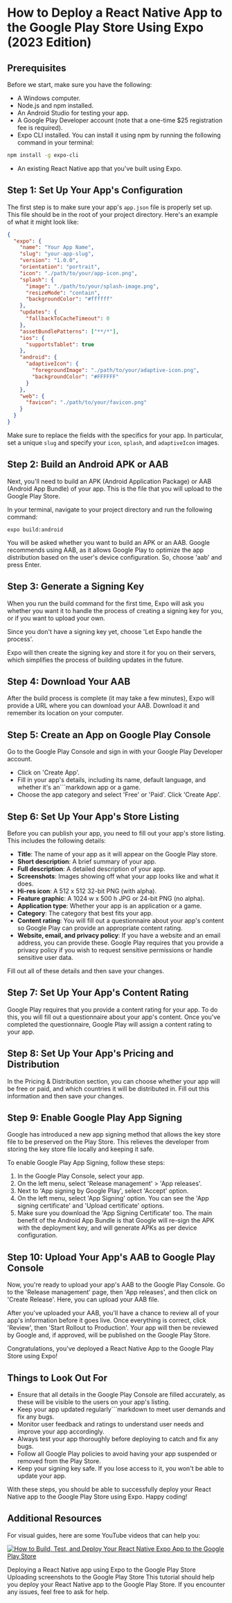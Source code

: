 # How to Deploy a React Native App to the Google Play Store Using Expo (2023 Edition)

## Prerequisites

Before we start, make sure you have the following:

- A Windows computer.
- Node.js and npm installed.
- An Android Studio for testing your app.
- A Google Play Developer account (note that a one-time $25 registration fee is required).
- Expo CLI installed. You can install it using npm by running the following command in your terminal:

```bash
npm install -g expo-cli
```

- An existing React Native app that you've built using Expo.

## Step 1: Set Up Your App's Configuration

The first step is to make sure your app's `app.json` file is properly set up. This file should be in the root of your project directory. Here's an example of what it might look like:

```json
{
  "expo": {
    "name": "Your App Name",
    "slug": "your-app-slug",
    "version": "1.0.0",
    "orientation": "portrait",
    "icon": "./path/to/your/app-icon.png",
    "splash": {
      "image": "./path/to/your/splash-image.png",
      "resizeMode": "contain",
      "backgroundColor": "#ffffff"
    },
    "updates": {
      "fallbackToCacheTimeout": 0
    },
    "assetBundlePatterns": ["**/*"],
    "ios": {
      "supportsTablet": true
    },
    "android": {
      "adaptiveIcon": {
        "foregroundImage": "./path/to/your/adaptive-icon.png",
        "backgroundColor": "#FFFFFF"
      }
    },
    "web": {
      "favicon": "./path/to/your/favicon.png"
    }
  }
}
```

Make sure to replace the fields with the specifics for your app. In particular, set a unique `slug` and specify your `icon`, `splash`, and `adaptiveIcon` images.

## Step 2: Build an Android APK or AAB

Next, you'll need to build an APK (Android Application Package) or AAB (Android App Bundle) of your app. This is the file that you will upload to the Google Play Store.

In your terminal, navigate to your project directory and run the following command:

```
expo build:android
```

You will be asked whether you want to build an APK or an AAB. Google recommends using AAB, as it allows Google Play to optimize the app distribution based on the user's device configuration. So, choose 'aab' and press Enter.

## Step 3: Generate a Signing Key

When you run the build command for the first time, Expo will ask you whether you want it to handle the process of creating a signing key for you, or if you want to upload your own.

Since you don't have a signing key yet, choose 'Let Expo handle the process'.

Expo will then create the signing key and store it for you on their servers, which simplifies the process of building updates in the future.

## Step 4: Download Your AAB

After the build process is complete (it may take a few minutes), Expo will provide a URL where you can download your AAB. Download it and remember its location on your computer.

## Step 5: Create an App on Google Play Console

Go to the Google Play Console and sign in with your Google Play Developer account.

- Click on 'Create App'.
- Fill in your app's details, including its name, default language, and whether it's an```markdown
  app or a game.
- Choose the app category and select 'Free' or 'Paid'. Click 'Create App'.

## Step 6: Set Up Your App's Store Listing

Before you can publish your app, you need to fill out your app's store listing. This includes the following details:

- **Title**: The name of your app as it will appear on the Google Play store.
- **Short description**: A brief summary of your app.
- **Full description**: A detailed description of your app.
- **Screenshots**: Images showing off what your app looks like and what it does.
- **Hi-res icon**: A 512 x 512 32-bit PNG (with alpha).
- **Feature graphic**: A 1024 w x 500 h JPG or 24-bit PNG (no alpha).
- **Application type**: Whether your app is an application or a game.
- **Category**: The category that best fits your app.
- **Content rating**: You will fill out a questionnaire about your app's content so Google Play can provide an appropriate content rating.
- **Website, email, and privacy policy**: If you have a website and an email address, you can provide these. Google Play requires that you provide a privacy policy if you wish to request sensitive permissions or handle sensitive user data.

Fill out all of these details and then save your changes.

## Step 7: Set Up Your App's Content Rating

Google Play requires that you provide a content rating for your app. To do this, you will fill out a questionnaire about your app's content. Once you've completed the questionnaire, Google Play will assign a content rating to your app.

## Step 8: Set Up Your App's Pricing and Distribution

In the Pricing & Distribution section, you can choose whether your app will be free or paid, and which countries it will be distributed in. Fill out this information and then save your changes.

## Step 9: Enable Google Play App Signing

Google has introduced a new app signing method that allows the key store file to be preserved on the Play Store. This relieves the developer from storing the key store file locally and keeping it safe.

To enable Google Play App Signing, follow these steps:

1. In the Google Play Console, select your app.
2. On the left menu, select 'Release management' > 'App releases'.
3. Next to 'App signing by Google Play', select 'Accept' option.
4. On the left menu, select 'App Signing' option. You can see the 'App signing certificate' and 'Upload certificate' options.
5. Make sure you download the 'App Signing Certificate' too. The main benefit of the Android App Bundle is that Google will re-sign the APK with the deployment key, and will generate APKs as per device configuration.

## Step 10: Upload Your App's AAB to Google Play Console

Now, you're ready to upload your app's AAB to the Google Play Console. Go to the 'Release management' page, then 'App releases', and then click on 'Create Release'. Here, you can upload your AAB file.

After you've uploaded your AAB, you'll have a chance to review all of your app's information before it goes live. Once everything is correct, click 'Review', then 'Start Rollout to Production'. Your app will then be reviewed by Google and, if approved, will be published on the Google Play Store.

Congratulations, you've deployed a React Native App to the Google Play Store using Expo!

## Things to Look Out For

- Ensure that all details in the Google Play Console are filled accurately, as these will be visible to the users on your app's listing.
- Keep your app updated regularly```markdown
  to meet user demands and fix any bugs.
- Monitor user feedback and ratings to understand user needs and improve your app accordingly.
- Always test your app thoroughly before deploying to catch and fix any bugs.
- Follow all Google Play policies to avoid having your app suspended or removed from the Play Store.
- Keep your signing key safe. If you lose access to it, you won't be able to update your app.

With these steps, you should be able to successfully deploy your React Native app to the Google Play Store using Expo. Happy coding!

## Additional Resources

For visual guides, here are some YouTube videos that can help you:

[![How to Build, Test, and Deploy Your React Native Expo App to the Google Play Store](https://img.youtube.com/vi/pb6OvvSi8Qk/sddefault.jpg)](https://www.youtube.com/watch?v=pb6OvvSi8Qk)

Deploying a React Native app using Expo to the Google Play Store
Uploading screenshots to the Google Play Store
This tutorial should help you deploy your React Native app to the Google Play Store. If you encounter any issues, feel free to ask for help.
